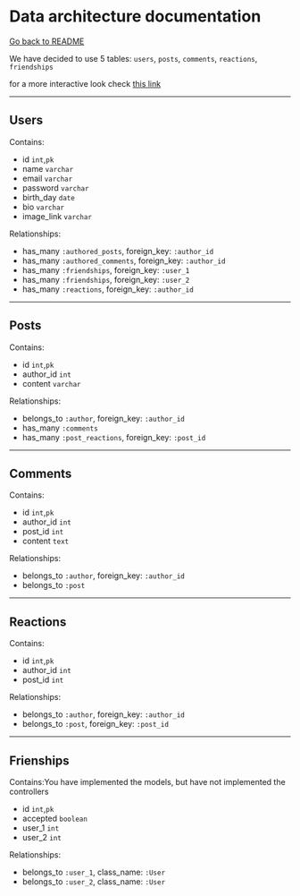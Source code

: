 # Data architecture documentation

[Go back to README](../README.md)

We have decided to use 5 tables: `users`, `posts`, `comments`, `reactions`, `friendships`

for a more interactive look check [this link](https://dbdiagram.io/d/5d4c841aced98361d6dd7015)

***
## Users

Contains:
- id  `int`,`pk`
- name `varchar`
- email `varchar`
- password `varchar`
- birth_day `date`
- bio `varchar`
- image_link `varchar`

Relationships:
- has_many `:authored_posts`, foreign_key: `:author_id`
- has_many `:authored_comments`, foreign_key: `:author_id`
- has_many `:friendships`, foreign_key: `:user_1`
- has_many `:friendships`, foreign_key: `:user_2`
- has_many `:reactions`, foreign_key: `:author_id`

***

## Posts

Contains:
- id  `int`,`pk`
- author_id `int`
- content `varchar`

Relationships:
- belongs_to `:author`, foreign_key: `:author_id`
- has_many `:comments`
- has_many `:post_reactions`, foreign_key: `:post_id`

***

## Comments

Contains:
- id  `int`,`pk`
- author_id `int`
- post_id `int`
- content `text`

Relationships:
- belongs_to `:author`, foreign_key: `:author_id`
- belongs_to `:post`

***

## Reactions

Contains:
- id  `int`,`pk`
- author_id `int`
- post_id `int`

Relationships:

- belongs_to `:author`, foreign_key: `:author_id`
- belongs_to `:post`, foreign_key: `:post_id`

***

## Frienships

Contains:You have implemented the models, but have not implemented the controllers
- id  `int`,`pk`
- accepted `boolean`
- user_1 `int`
- user_2 `int`

Relationships:

- belongs_to `:user_1`, class_name: `:User`
- belongs_to `:user_2`, class_name: `:User`
